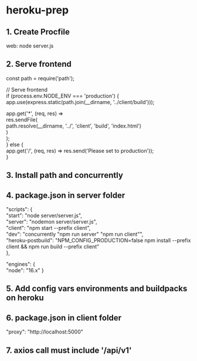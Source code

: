# heroku-prep

## 1. Create Procfile

web: node server.js

## 2. Serve frontend 

const path = require('path');

// Serve frontend <br>
if (process.env.NODE_ENV === 'production') { <br>
  app.use(express.static(path.join(__dirname, '../client/build'))); <br>

  app.get('*', (req, res) => <br>
    res.sendFile( <br>
      path.resolve(__dirname, '../', 'client', 'build', 'index.html') <br>
    )<br>
  );<br>
} else {<br>
  app.get('/', (req, res) => res.send('Please set to production'));<br>
}<br>

## 3. Install path and concurrently

## 4. package.json in server folder

"scripts": { <br>
    "start": "node server/server.js", <br>
    "server": "nodemon server/server.js", <br>
    "client": "npm start --prefix client", <br>
    "dev": "concurrently \"npm run server\" \"npm run client\"", <br>
    "heroku-postbuild": "NPM_CONFIG_PRODUCTION=false npm install --prefix client && npm run build --prefix client" <br>
  },
  
  
 "engines": { <br>
    "node": "16.x"
  }
  
 ## 5. Add config vars environments and buildpacks on heroku
 
 ## 6. package.json in client folder
 "proxy": "http://localhost:5000"
 
 ## 7. axios call must include '/api/v1'
